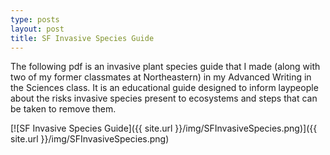 ```yaml
---
type: posts
layout: post
title: SF Invasive Species Guide
---
```

  The following pdf is an invasive plant species guide that I made (along with two of my former classmates at Northeastern) in my Advanced Writing in the Sciences class. It is an educational guide designed to inform laypeople about the risks invasive species present to ecosystems and steps that can be taken to remove them.
  
[![SF Invasive Species Guide]({{ site.url }}/img/SFInvasiveSpecies.png)]({{ site.url }}/img/SFInvasiveSpecies.png)


